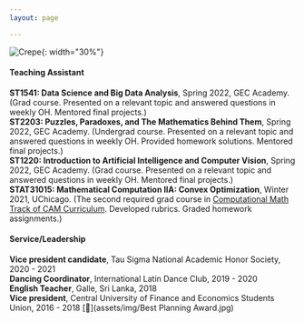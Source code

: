 ```yaml
---
layout: page

---
```

![Crepe](/assets/img/teachiii.jpg){: width="30%"}
#### Teaching Assistant 
**ST1541: Data Science and Big Data Analysis**, Spring 2022, GEC Academy. (Grad course. Presented on a relevant topic and answered questions in weekly OH. Mentored final projects.)<br />
**ST2203: Puzzles, Paradoxes, and The Mathematics Behind Them**, Spring 2022, GEC Academy. (Undergrad course. Presented on a relevant topic and answered questions in weekly OH. Provided homework solutions. Mentored final projects.)<br />
**ST1220: Introduction to Artificial Intelligence and Computer Vision**, Spring 2022, GEC Academy. (Grad course. Presented on a relevant topic and answered questions in weekly OH. Mentored final projects.)<br />
**STAT31015: Mathematical Computation IIA: Convex Optimization**, Winter 2021, UChicago. (The second required grad course in [Computational Math Track of CAM Curriculum](https://voices.uchicago.edu/cammasters/course-offerings/#caam31015). Developed rubrics. Graded homework assignments.)


#### Service/Leadership
**Vice president candidate**, Tau Sigma National Academic Honor Society, 2020 - 2021<br />
**Dancing Coordinator**, International Latin Dance Club, 2019 - 2020<br />
**English Teacher**, Galle, Sri Lanka, 2018<br />
**Vice president**, Central University of Finance and Economics Students Union, 2016 - 2018 [📄](assets/img/Best Planning Award.jpg)
